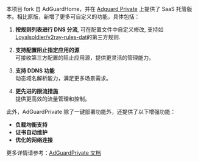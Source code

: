 本项目 fork 自 AdGuardHome，并在 [Adguard Private](https://adguardprivate.com) 上提供了 SaaS 托管版本。相比原版，新增了更多可自定义的功能，具体包括：

1. **按规则列表进行 DNS 分流**, 可在配置文件中自定义修改, 支持如[Loyalsoldier/v2ray-rules-dat](https://github.com/Loyalsoldier/v2ray-rules-dat)的第三方规则.

2. **支持配置阻止指定应用的源**  
   可接收第三方配置的阻止应用源，提供更灵活的管理能力。

3. **支持 DDNS 功能**  
   动态域名解析能力，满足更多场景需求。

4. **更先进的限流措施**  
   提供更高效的流量管理和控制。

此外，AdGuardPrivate 除了一键部署功能外，还提供了以下增强功能：

- **负载均衡支持**
- **证书自动维护**
- **优化的网络连接**

更多详情请参考：[AdGuardPrivate 文档](https://adguardprivate.com/docs/)
